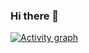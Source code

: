 ### Hi there 👋
[![Activity graph](https://github-readme-activity-graph.cyclic.app/graph?username=awxiaoxian2020&theme=dracula)](https://github.com/ashutosh00710/github-readme-activity-graph)
